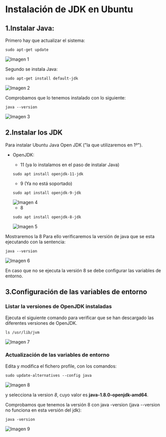 # Instalación de JDK en Ubuntu

## 1.Instalar Java:
Primero hay que actualizar el sistema:

```console
sudo apt-get update
```

<img src="Imágenes/Imagen1.png" alt="Imagen 1">

Segundo se instala Java:

```console
sudo apt-get install default-jdk
```

<img src="Imágenes/Imagen2.png" alt="Imagen 2">

Comprobamos que lo tenemos instalado con lo siguiente:

```console
java --version
```

<img src="Imágenes/imagen3.png" alt="Imagen 3">

## 2.Instalar los JDK

Para instalar Ubuntu Java Open JDK ("la que utilizaremos en 1º").
 - OpenJDK:

   - 11 (ya lo instalamos en el paso de instalar Java)


   ```
   sudo apt install openjdk-11-jdk
   ```
   
    - 9 (Ya no está soportado)
    
   ```
   sudo apt install openjdk-9-jdk
   ```
   
   <img src="https://github.com/nuhazet6/jdk/blob/1ab1ef7db30f028d7c96bc6960c9a6b5cc1039dd/Im%C3%A1genes/imagen4.png" alt="Imagen 4">
   
    - 8
    
   ```
   sudo apt install openjdk-8-jdk
   ```
   
   
   
   <img src="Imágenes/Imagen5.png" alt="Imagen 5">
   
   
   
 Mostraremos la 8 Para ello verificaremos la versión de java que se esta ejecutando con la sentencia:

```console 
java --version
```

<img src="Imágenes/imagen6.png" alt="Imagen 6">

En caso que no se ejecuta la versión 8 se debe configurar las variables de entorno.

## 3.Configuración de las variables de entorno

### Listar la versiones de OpenJDK instaladas
 Ejecuta el siguiente comando para verificar que se han descargado las diferentes versiones de OpenJDK.

```console 
ls /usr/lib/jvm
```

<img src="Imágenes/Imagen7.png" alt="Imagen 7">

### Actualización de las variables de entorno

 Edita y modifica el fichero profile, con los comandos:

```console 
sudo update-alternatives --config java
```

<img src="Imágenes/Imagen8.png" alt="Imagen 8">

 y selecciona la version _8_, cuyo valor es __java-1.8.0-openjdk-amd64__.

Comprobamos que tenemos la versión 8 con java -version (java --version no funciona en esta versión del jdk):

```console
java -version
```

<img src="Imágenes/Imagen9.png" alt="Imagen 9">
